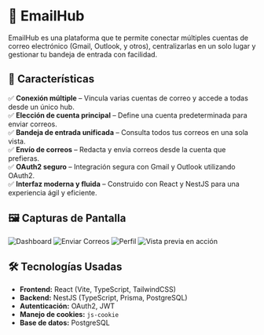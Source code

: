 # 📧 EmailHub

EmailHub es una plataforma que te permite conectar múltiples cuentas de correo electrónico (Gmail, Outlook, y otros), centralizarlas en un solo lugar y gestionar tu bandeja de entrada con facilidad.

## 🚀 Características

✅ **Conexión múltiple** – Vincula varias cuentas de correo y accede a todas desde un único hub.  
✅ **Elección de cuenta principal** – Define una cuenta predeterminada para enviar correos.  
✅ **Bandeja de entrada unificada** – Consulta todos tus correos en una sola vista.  
✅ **Envío de correos** – Redacta y envía correos desde la cuenta que prefieras.  
✅ **OAuth2 seguro** – Integración segura con Gmail y Outlook utilizando OAuth2.  
✅ **Interfaz moderna y fluida** – Construido con React y NestJS para una experiencia ágil y eficiente.  

## 🖼️ Capturas de Pantalla

![Dashboard](https://imgur.com/WAs2JrG)
![Enviar Correos](https://imgur.com/3vd24Ag)
![Perfil](https://imgur.com/sn55NIW)
![Vista previa en acción](https://imgur.com/a/CWXSlYJ)


## 🛠️ Tecnologías Usadas

- **Frontend:** React (Vite, TypeScript, TailwindCSS)  
- **Backend:** NestJS (TypeScript, Prisma, PostgreSQL)  
- **Autenticación:** OAuth2, JWT  
- **Manejo de cookies:** `js-cookie`  
- **Base de datos:** PostgreSQL  